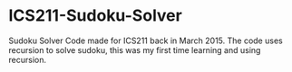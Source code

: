 # ICS211-Sudoku-Solver
Sudoku Solver Code made for ICS211 back in March 2015. The code uses recursion to solve sudoku, this was my first time learning and using recursion.
